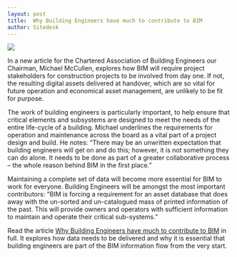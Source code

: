 ```yaml
---
layout: post
title:  Why Building Engineers have much to contribute to BIM
author: Sitedesk
---
```


![]({{site.url}}/images/news/BuildingEngineerBanner-variant.png)

In a new article for the Chartered Association of Building Engineers our Chairman, Michael McCullen, explores how BIM will require project stakeholders for construction projects to be involved from day one. If not, the resulting digital assets delivered at handover, which are so vital for future operation and economical asset management, are unlikely to be fit for purpose.

<!--more-->

The work of building engineers is particularly important, to help ensure that critical elements and subsystems are designed to meet the needs of the entire life-cycle of a building. Michael underlines the requirements for operation and maintenance across the board as a vital part of a project design and build. He notes: “There may be an unwritten expectation that building engineers will get on and do this; however, it is not something they can do alone. It needs to be done as part of a greater collaborative process – the whole reason behind BIM in the first place.”

Maintaining a complete set of data will become more essential for BIM to work for everyone. Building Engineers will be amongst the most important contributors: “BIM is forcing a requirement for an asset database that does away with the un-sorted and un-catalogued mass of printed information of the past. This will provide owners and operators with sufficient information to maintain and operate their critical sub-systems.”

Read the article [Why Building Engineers have much to contribute to BIM]({{site.url}}/static/news/Sitedesk-Building-Engineer-December-2015-clean-pdf.pdf) in full. It explores how data needs to be delivered and why it is essential that building engineers are part of the BIM information flow from the very start.